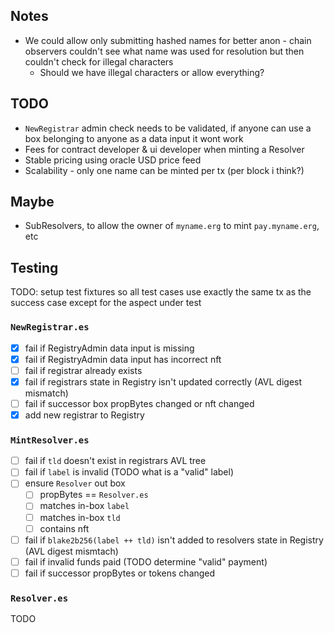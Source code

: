 ## Notes

- We could allow only submitting hashed names for better anon - chain observers couldn't see what name was used for resolution but then couldn't check for illegal characters
  - Should we have illegal characters or allow everything?

## TODO

- `NewRegistrar` admin check needs to be validated, if anyone can use a box belonging to anyone as a data input it wont work
- Fees for contract developer & ui developer when minting a Resolver
- Stable pricing using oracle USD price feed
- Scalability - only one name can be minted per tx (per block i think?)

## Maybe

- SubResolvers, to allow the owner of `myname.erg` to mint `pay.myname.erg`, etc

## Testing

TODO: setup test fixtures so all test cases use exactly the same tx as the success case except for the aspect under test

### `NewRegistrar.es`

- [x] fail if RegistryAdmin data input is missing
- [x] fail if RegistryAdmin data input has incorrect nft
- [ ] fail if registrar already exists
- [x] fail if registrars state in Registry isn't updated correctly (AVL digest mismatch)
- [ ] fail if successor box propBytes changed or nft changed
- [x] add new registrar to Registry

### `MintResolver.es`

- [ ] fail if `tld` doesn't exist in registrars AVL tree
- [ ] fail if `label` is invalid (TODO what is a "valid" label)
- [ ] ensure `Resolver` out box
  - [ ] propBytes == `Resolver.es`
  - [ ] matches in-box `label`
  - [ ] matches in-box `tld`
  - [ ] contains nft
- [ ] fail if `blake2b256(label ++ tld)` isn't added to resolvers state in Registry (AVL digest mismtach)
- [ ] fail if invalid funds paid (TODO determine "valid" payment)
- [ ] fail if successor propBytes or tokens changed

### `Resolver.es`

TODO
